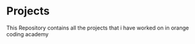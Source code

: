 # Projects
This Repository contains all the projects that i have worked on in orange coding academy
